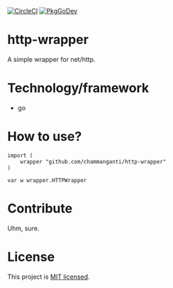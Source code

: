 [![CircleCI](https://circleci.com/gh/chammanganti/http-wrapper.svg?style=svg)](https://circleci.com/gh/chammanganti/http-wrapper)
[![PkgGoDev](https://pkg.go.dev/badge/github.com/chammanganti/http-wrapper)](https://pkg.go.dev/github.com/chammanganti/http-wrapper)

# http-wrapper
A simple wrapper for net/http.

# Technology/framework
- go

# How to use?
```
import (
    wrapper "github.com/chammanganti/http-wrapper"
)

var w wrapper.HTTPWrapper
```

# Contribute
Uhm, sure.

# License
This project is [MIT licensed](https://opensource.org/licenses/MIT).
